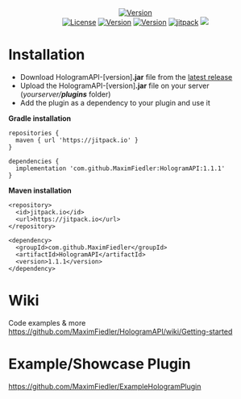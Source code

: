 </div>
<div align="center">
  <a href="https://github.com/MaximFiedler/HologramAPI"><img src="https://img.shields.io/badge/Only%20works%20with%20Minecraft%20version%201.19.4%20or%20above-CC0502"alt="Version"></a>
</div>
<div align="center">
  <a href="https://github.com/MaximFiedler/HologramAPI/blob/master/LICENSE"><img src="https://img.shields.io/github/license/MaximFiedler/HologramAPI.svg" alt="License"></a>  
<a href="https://github.com/MaximFiedler/HologramAPI/wiki"><img src="https://img.shields.io/badge/Wiki%20page-CC02CC" alt="Version"></a>
<a href="https://github.com/MaximFiedler/ExampleHologramPlugin"><img src="https://img.shields.io/badge/Example%20plugin-13B8E1" alt="Version"></a>
<a href="https://jitpack.io/#MaximFiedler/HologramAPI"><img src="https://jitpack.io/v/MaximFiedler/HologramAPI.svg" alt="jitpack"></a>  
<img src="https://github.com/MaximFiedler/HologramAPI/assets/114857048/598fc978-fcb3-4bd3-8011-55f64aa8d1ab">

</div>

# Installation

- Download HologramAPI-[version]**.jar** file from the [latest release](https://github.com/MaximFiedler/HologramAPI/releases)
- Upload the HologramAPI-[version]**.jar** file on your server (_yourserver/**plugins**_ folder)
- Add the plugin as a dependency to your plugin and use it

**Gradle installation**
```
repositories {
  maven { url 'https://jitpack.io' }
}

dependencies {
  implementation 'com.github.MaximFiedler:HologramAPI:1.1.1'
}
```
**Maven installation**
```
<repository>
  <id>jitpack.io</id>
  <url>https://jitpack.io</url>
</repository>

<dependency>
  <groupId>com.github.MaximFiedler</groupId>
  <artifactId>HologramAPI</artifactId>
  <version>1.1.1</version>
</dependency>
```

# Wiki
Code examples & more
https://github.com/MaximFiedler/HologramAPI/wiki/Getting-started

# Example/Showcase Plugin
https://github.com/MaximFiedler/ExampleHologramPlugin
